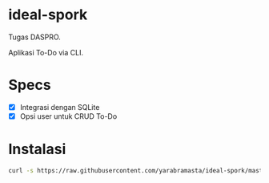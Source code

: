# ideal-spork
Tugas DASPRO.

Aplikasi To-Do via CLI.

# Specs
- [x] Integrasi dengan SQLite
- [x] Opsi user untuk CRUD To-Do

# Instalasi
```bash
curl -s https://raw.githubusercontent.com/yarabramasta/ideal-spork/master/bin/install | bash
```